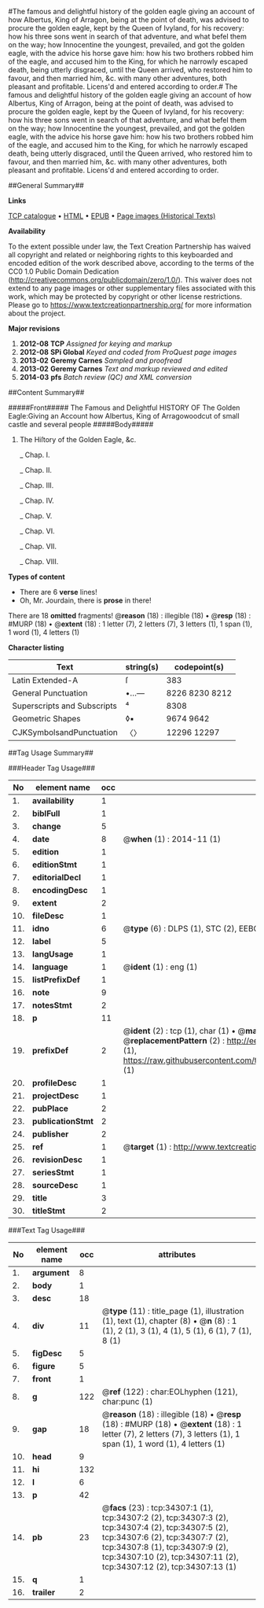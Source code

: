 #The famous and delightful history of the golden eagle giving an account of how Albertus, King of Arragon, being at the point of death, was advised to procure the golden eagle, kept by the Queen of Ivyland, for his recovery: how his three sons went in search of that adventure, and what befel them on the way; how Innocentine the youngest, prevailed, and got the golden eagle, with the advice his horse gave him: how his two brothers robbed him of the eagle, and accused him to the King, for which he narrowly escaped death, being utterly disgraced, until the Queen arrived, who restored him to favour, and then married him, &c. with many other adventures, both pleasant and profitable. Licens'd and entered according to order.#
The famous and delightful history of the golden eagle giving an account of how Albertus, King of Arragon, being at the point of death, was advised to procure the golden eagle, kept by the Queen of Ivyland, for his recovery: how his three sons went in search of that adventure, and what befel them on the way; how Innocentine the youngest, prevailed, and got the golden eagle, with the advice his horse gave him: how his two brothers robbed him of the eagle, and accused him to the King, for which he narrowly escaped death, being utterly disgraced, until the Queen arrived, who restored him to favour, and then married him, &c. with many other adventures, both pleasant and profitable. Licens'd and entered according to order.

##General Summary##

**Links**

[TCP catalogue](http://www.ota.ox.ac.uk/tcp/)  • 
[HTML](http://tei.it.ox.ac.uk/tcp/Texts-HTML/free/A40/A40833.html)  • 
[EPUB](http://tei.it.ox.ac.uk/tcp/Texts-EPUB/free/A40/A40833.epub) • 
[Page images (Historical Texts)](https://historicaltexts.jisc.ac.uk/eebo-99829861e)

**Availability**

To the extent possible under law, the Text Creation Partnership has waived all copyright and related or neighboring rights to this keyboarded and encoded edition of the work described above, according to the terms of the CC0 1.0 Public Domain Dedication (http://creativecommons.org/publicdomain/zero/1.0/). This waiver does not extend to any page images or other supplementary files associated with this work, which may be protected by copyright or other license restrictions. Please go to https://www.textcreationpartnership.org/ for more information about the project.

**Major revisions**

1. __2012-08__ __TCP__ *Assigned for keying and markup*
1. __2012-08__ __SPi Global__ *Keyed and coded from ProQuest page images*
1. __2013-02__ __Geremy Carnes__ *Sampled and proofread*
1. __2013-02__ __Geremy Carnes__ *Text and markup reviewed and edited*
1. __2014-03__ __pfs__ *Batch review (QC) and XML conversion*

##Content Summary##

#####Front#####
The Famous and Delightful HISTORY OF The Golden Eagle:Giving an Account how Albertus, King of Arragowoodcut of small castle and several people
#####Body#####

1. The Hiſtory of the Golden Eagle, &c.

    _ Chap. I.

    _ Chap. II.

    _ Chap. III.

    _ Chap. IV.

    _ Chap. V.

    _ Chap. VI.

    _ Chap. VII.

    _ Chap. VIII.

**Types of content**

  * There are 6 **verse** lines!
  * Oh, Mr. Jourdain, there is **prose** in there!

There are 18 **omitted** fragments! 
 @__reason__ (18) : illegible (18)  •  @__resp__ (18) : #MURP (18)  •  @__extent__ (18) : 1 letter (7), 2 letters (7), 3 letters (1), 1 span (1), 1 word (1), 4 letters (1)

**Character listing**


|Text|string(s)|codepoint(s)|
|---|---|---|
|Latin Extended-A|ſ|383|
|General Punctuation|•…—|8226 8230 8212|
|Superscripts             and Subscripts|⁴|8308|
|Geometric Shapes|◊▪|9674 9642|
|CJKSymbolsandPunctuation|〈〉|12296 12297|

##Tag Usage Summary##

###Header Tag Usage###

|No|element name|occ|attributes|
|---|---|---|---|
|1.|__availability__|1||
|2.|__biblFull__|1||
|3.|__change__|5||
|4.|__date__|8| @__when__ (1) : 2014-11 (1)|
|5.|__edition__|1||
|6.|__editionStmt__|1||
|7.|__editorialDecl__|1||
|8.|__encodingDesc__|1||
|9.|__extent__|2||
|10.|__fileDesc__|1||
|11.|__idno__|6| @__type__ (6) : DLPS (1), STC (2), EEBO-CITATION (1), PROQUEST (1), VID (1)|
|12.|__label__|5||
|13.|__langUsage__|1||
|14.|__language__|1| @__ident__ (1) : eng (1)|
|15.|__listPrefixDef__|1||
|16.|__note__|9||
|17.|__notesStmt__|2||
|18.|__p__|11||
|19.|__prefixDef__|2| @__ident__ (2) : tcp (1), char (1)  •  @__matchPattern__ (2) : ([0-9\-]+):([0-9IVX]+) (1), (.+) (1)  •  @__replacementPattern__ (2) : http://eebo.chadwyck.com/downloadtiff?vid=$1&page=$2 (1), https://raw.githubusercontent.com/textcreationpartnership/Texts/master/tcpchars.xml#$1 (1)|
|20.|__profileDesc__|1||
|21.|__projectDesc__|1||
|22.|__pubPlace__|2||
|23.|__publicationStmt__|2||
|24.|__publisher__|2||
|25.|__ref__|1| @__target__ (1) : http://www.textcreationpartnership.org/docs/. (1)|
|26.|__revisionDesc__|1||
|27.|__seriesStmt__|1||
|28.|__sourceDesc__|1||
|29.|__title__|3||
|30.|__titleStmt__|2||


###Text Tag Usage###

|No|element name|occ|attributes|
|---|---|---|---|
|1.|__argument__|8||
|2.|__body__|1||
|3.|__desc__|18||
|4.|__div__|11| @__type__ (11) : title_page (1), illustration (1), text (1), chapter (8)  •  @__n__ (8) : 1 (1), 2 (1), 3 (1), 4 (1), 5 (1), 6 (1), 7 (1), 8 (1)|
|5.|__figDesc__|5||
|6.|__figure__|5||
|7.|__front__|1||
|8.|__g__|122| @__ref__ (122) : char:EOLhyphen (121), char:punc (1)|
|9.|__gap__|18| @__reason__ (18) : illegible (18)  •  @__resp__ (18) : #MURP (18)  •  @__extent__ (18) : 1 letter (7), 2 letters (7), 3 letters (1), 1 span (1), 1 word (1), 4 letters (1)|
|10.|__head__|9||
|11.|__hi__|132||
|12.|__l__|6||
|13.|__p__|42||
|14.|__pb__|23| @__facs__ (23) : tcp:34307:1 (1), tcp:34307:2 (2), tcp:34307:3 (2), tcp:34307:4 (2), tcp:34307:5 (2), tcp:34307:6 (2), tcp:34307:7 (2), tcp:34307:8 (1), tcp:34307:9 (2), tcp:34307:10 (2), tcp:34307:11 (2), tcp:34307:12 (2), tcp:34307:13 (1)|
|15.|__q__|1||
|16.|__trailer__|2||
